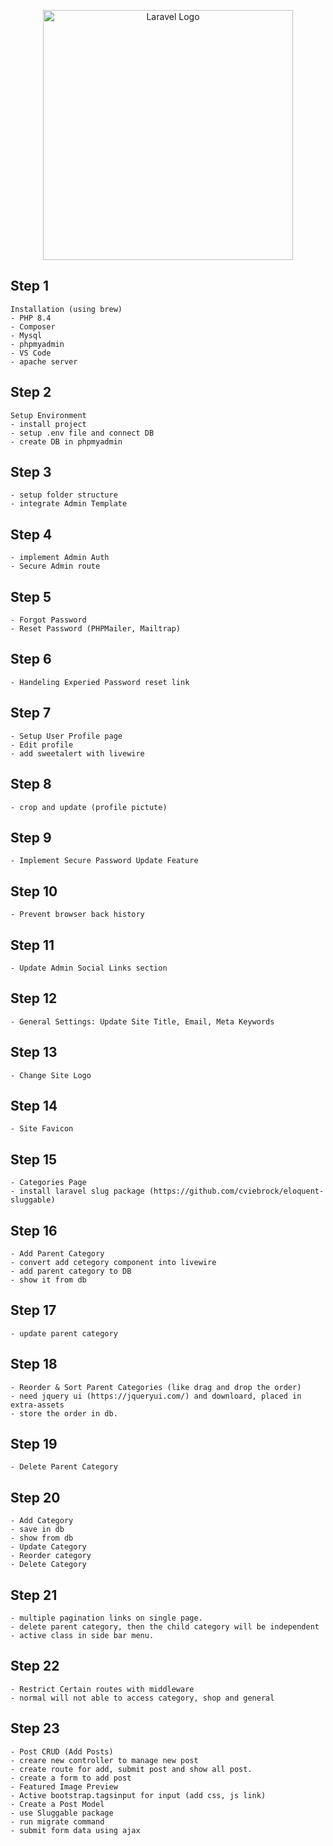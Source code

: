 <p align="center"><a href="https://laravel.com" target="_blank"><img src="https://raw.githubusercontent.com/laravel/art/master/logo-lockup/5%20SVG/2%20CMYK/1%20Full%20Color/laravel-logolockup-cmyk-red.svg" width="400" alt="Laravel Logo"></a></p>


## Step 1
    Installation (using brew)
    - PHP 8.4
    - Composer
    - Mysql
    - phpmyadmin
    - VS Code
    - apache server

## Step 2
    Setup Environment
    - install project
    - setup .env file and connect DB
    - create DB in phpmyadmin

## Step 3
    - setup folder structure
    - integrate Admin Template

## Step 4
    - implement Admin Auth
    - Secure Admin route

## Step 5
    - Forgot Password
    - Reset Password (PHPMailer, Mailtrap)

## Step 6
    - Handeling Experied Password reset link

## Step 7
    - Setup User Profile page
    - Edit profile  
    - add sweetalert with livewire

## Step 8
    - crop and update (profile pictute)

## Step 9
    - Implement Secure Password Update Feature

## Step 10
    - Prevent browser back history

## Step 11 
    - Update Admin Social Links section

## Step 12
    - General Settings: Update Site Title, Email, Meta Keywords

## Step 13
    - Change Site Logo

## Step 14
    - Site Favicon

## Step 15
    - Categories Page
    - install laravel slug package (https://github.com/cviebrock/eloquent-sluggable)

## Step 16
    - Add Parent Category
    - convert add cetegory component into livewire
    - add parent category to DB
    - show it from db

## Step 17
    - update parent category

## Step 18
    - Reorder & Sort Parent Categories (like drag and drop the order)
    - need jquery ui (https://jqueryui.com/) and downloard, placed in extra-assets
    - store the order in db.

## Step 19
    - Delete Parent Category

## Step 20
    - Add Category
    - save in db
    - show from db
    - Update Category
    - Reorder category
    - Delete Category

## Step 21
    - multiple pagination links on single page.
    - delete parent category, then the child category will be independent
    - active class in side bar menu.

## Step 22
    - Restrict Certain routes with middleware
    - normal will not able to access category, shop and general

## Step 23
    - Post CRUD (Add Posts)
    - creare new controller to manage new post
    - create route for add, submit post and show all post.
    - create a form to add post
    - Featured Image Preview
    - Active bootstrap.tagsinput for input (add css, js link)
    - Create a Post Model
    - use Sluggable package
    - run migrate command
    - submit form data using ajax 